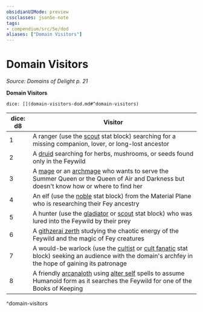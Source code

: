 ```yaml
---
obsidianUIMode: preview
cssclasses: json5e-note
tags:
- compendium/src/5e/dod
aliases: ["Domain Visitors"]
---
```

# Domain Visitors
*Source: Domains of Delight p. 21* 

**Domain Visitors**

`dice: [](domain-visitors-dod.md#^domain-visitors)`

| dice: d8 | Visitor |
|----------|---------|
| 1 | A ranger (use the [scout](/Systems/5e/bestiary/humanoid/scout.md) stat block) searching for a missing companion, lover, or long-lost ancestor |
| 2 | A [druid](/Systems/5e/bestiary/humanoid/druid.md) searching for herbs, mushrooms, or seeds found only in the Feywild |
| 3 | A [mage](/Systems/5e/bestiary/humanoid/mage.md) or an [archmage](/Systems/5e/bestiary/humanoid/archmage.md) who wants to serve the Summer Queen or the Queen of Air and Darkness but doesn't know how or where to find her |
| 4 | An elf (use the [noble](/Systems/5e/bestiary/humanoid/noble.md) stat block) from the Material Plane who is researching their Fey ancestry |
| 5 | A hunter (use the [gladiator](/Systems/5e/bestiary/humanoid/gladiator.md) or [scout](/Systems/5e/bestiary/humanoid/scout.md) stat block) who was lured into the Feywild by their prey |
| 6 | A [githzerai zerth](/Systems/5e/bestiary/humanoid/githzerai-zerth.md) studying the chaotic energy of the Feywild and the magic of Fey creatures |
| 7 | A would-be warlock (use the [cultist](/Systems/5e/bestiary/humanoid/cultist.md) or [cult fanatic](/Systems/5e/bestiary/humanoid/cult-fanatic.md) stat block) seeking an audience with the domain's archfey in the hope of gaining its patronage |
| 8 | A friendly [arcanaloth](/Systems/5e/bestiary/fiend/arcanaloth.md) using [alter self](/Systems/5e/spells/alter-self.md) spells to assume Humanoid form as it searches the Feywild for one of the Books of Keeping |
^domain-visitors